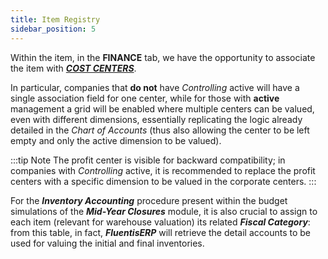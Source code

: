 ```yaml
---
title: Item Registry 
sidebar_position: 5
--- 
```


Within the item, in the **FINANCE** tab, we have the opportunity to associate the item with [***COST CENTERS***](/docs/controlling/controlling-parametrization/controlling-specific-settings/cost-centers).

In particular, companies that **do not** have *Controlling* active will have a single association field for one center, while for those with **active** management a grid will be enabled where multiple centers can be valued, even with different dimensions, essentially replicating the logic already detailed in the *Chart of Accounts* (thus also allowing the center to be left empty and only the active dimension to be valued).

:::tip Note
The profit center is visible for backward compatibility; in companies with *Controlling* active, it is recommended to replace the profit centers with a specific dimension to be valued in the corporate centers.
:::

For the ***Inventory Accounting*** procedure present within the budget simulations of the ***Mid-Year Closures*** module, it is also crucial to assign to each item (relevant for warehouse valuation) its related ***Fiscal Category***: from this table, in fact, ***FluentisERP*** will retrieve the detail accounts to be used for valuing the initial and final inventories.